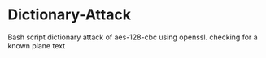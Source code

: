 # Dictionary-Attack
Bash script dictionary attack of aes-128-cbc using openssl. checking for a known plane text
